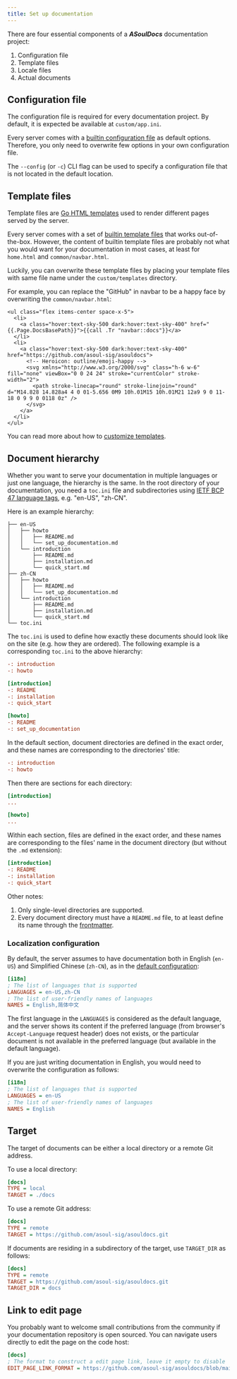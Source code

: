 ```yaml
---
title: Set up documentation
---
```


There are four essential components of a _**ASoulDocs**_ documentation project:

1. Configuration file
1. Template files
1. Locale files
1. Actual documents

## Configuration file

The configuration file is required for every documentation project. By default, it is expected be available at `custom/app.ini`.

Every server comes with a [builtin configuration file](https://github.com/asoul-sig/asouldocs/blob/main/conf/app.ini) as default options. Therefore, you only need to overwrite few options in your own configuration file.

The `--config` (or `-c`) CLI flag can be used to specify a configuration file that is not located in the default location.

## Template files

Template files are [Go HTML templates](https://pkg.go.dev/html/template) used to render different pages served by the server.

Every server comes with a set of [builtin template files](https://github.com/asoul-sig/asouldocs/tree/main/templates) that works out-of-the-box. However, the content of builtin template files are probably not what you would want for your documentation in most cases, at least for `home.html` and `common/navbar.html`.

Luckily, you can overwrite these template files by placing your template files with same file name under the `custom/templates` directory.

For example, you can replace the "GitHub" in navbar to be a happy face by overwriting the `common/navbar.html`:

```go-html-template {hl_lines=["7-10"]}
<ul class="flex items-center space-x-5">
  <li>
    <a class="hover:text-sky-500 dark:hover:text-sky-400" href="{{.Page.DocsBasePath}}">{{call .Tr "navbar::docs"}}</a>
  </li>
  <li>
    <a class="hover:text-sky-500 dark:hover:text-sky-400" href="https://github.com/asoul-sig/asouldocs">
      <!-- Heroicon: outline/emoji-happy -->
      <svg xmlns="http://www.w3.org/2000/svg" class="h-6 w-6" fill="none" viewBox="0 0 24 24" stroke="currentColor" stroke-width="2">
        <path stroke-linecap="round" stroke-linejoin="round" d="M14.828 14.828a4 4 0 01-5.656 0M9 10h.01M15 10h.01M21 12a9 9 0 11-18 0 9 9 0 0118 0z" />
      </svg>
    </a>
  </li>
</ul>
```

You can read more about how to [customize templates](customize-templates.md).

## Document hierarchy

Whether you want to serve your documentation in multiple languages or just one language, the hierarchy is the same. In the root directory of your documentation, you need a `toc.ini` file and subdirectories using [IETF BCP 47 language tags](https://en.wikipedia.org/wiki/IETF_language_tag), e.g. "en-US", "zh-CN".

Here is an example hierarchy:

```
├── en-US
│   ├── howto
│   │   ├── README.md
│   │   └── set_up_documentation.md
│   └── introduction
│       ├── README.md
│       ├── installation.md
│       └── quick_start.md
├── zh-CN
│   ├── howto
│   │   ├── README.md
│   │   └── set_up_documentation.md
│   └── introduction
│       ├── README.md
│       ├── installation.md
│       └── quick_start.md
└── toc.ini
```

The `toc.ini` is used to define how exactly these documents should look like on the site (e.g. how they are ordered). The following example is a corresponding `toc.ini` to the above hierarchy:

```ini
-: introduction
-: howto

[introduction]
-: README
-: installation
-: quick_start

[howto]
-: README
-: set_up_documentation
```

In the default section, document directories are defined in the exact order, and these names are corresponding to the directories' title:

```ini
-: introduction
-: howto
```

Then there are sections for each directory:

```ini
[introduction]
...

[howto]
...
```

Within each section, files are defined in the exact order, and these names are corresponding to the files' name in the document directory (but without the `.md` extension):

```ini
[introduction]
-: README
-: installation
-: quick_start
```

Other notes:

1. Only single-level directories are supported.
1. Every document directory must have a `README.md` file, to at least define its name through the [frontmatter](write-document.md#frontmatter).

### Localization configuration

By default, the server assumes to have documentation both in English (`en-US`) and Simplified Chinese (`zh-CN`), as in the [default configuration](https://github.com/asoul-sig/asouldocs/blob/39b59c4159e4a2b0e0a290c79f85c46a3e1faf0b/conf/app.ini#L26-L30):

```ini
[i18n]
; The list of languages that is supported
LANGUAGES = en-US,zh-CN
; The list of user-friendly names of languages
NAMES = English,简体中文
```

The first language in the `LANGUAGES` is considered as the default language, and the server shows its content if the preferred language (from browser's `Accept-Language` request header) does not exists, or the particular document is not available in the preferred language (but available in the default language).

If you are just writing documentation in English, you would need to overwrite the configuration as follows:

```ini
[i18n]
; The list of languages that is supported
LANGUAGES = en-US
; The list of user-friendly names of languages
NAMES = English
```

## Target

The target of documents can be either a local directory or a remote Git address.

To use a local directory:

```ini
[docs]
TYPE = local
TARGET = ./docs
```

To use a remote Git address:

```ini
[docs]
TYPE = remote
TARGET = https://github.com/asoul-sig/asouldocs.git
```

If documents are residing in a subdirectory of the target, use `TARGET_DIR` as follows:

```ini
[docs]
TYPE = remote
TARGET = https://github.com/asoul-sig/asouldocs.git
TARGET_DIR = docs
```

## Link to edit page

You probably want to welcome small contributions from the community if your documentation repository is open sourced. You can navigate users directly to edit the page on the code host:

```ini
[docs]
; The format to construct a edit page link, leave it empty to disable
EDIT_PAGE_LINK_FORMAT = https://github.com/asoul-sig/asouldocs/blob/main/docs/{blob}
```
